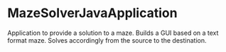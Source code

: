 # MazeSolverJavaApplication
Application to provide a solution to a maze.
Builds a GUI based on a text format maze.
Solves accordingly from the source to the destination.
